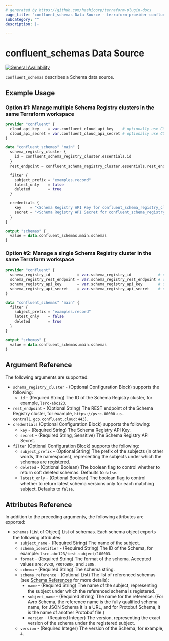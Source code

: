 ```yaml
---
# generated by https://github.com/hashicorp/terraform-plugin-docs
page_title: "confluent_schemas Data Source - terraform-provider-confluent"
subcategory: ""
description: |-

---
```


# confluent_schemas Data Source

[![General Availability](https://img.shields.io/badge/Lifecycle%20Stage-General%20Availability-%2345c6e8)](https://docs.confluent.io/cloud/current/api.html#section/Versioning/API-Lifecycle-Policy)

`confluent_schemas` describes a Schema data source.

## Example Usage

### Option #1: Manage multiple Schema Registry clusters in the same Terraform workspace

```terraform
provider "confluent" {
  cloud_api_key    = var.confluent_cloud_api_key    # optionally use CONFLUENT_CLOUD_API_KEY env var
  cloud_api_secret = var.confluent_cloud_api_secret # optionally use CONFLUENT_CLOUD_API_SECRET env var
}

data "confluent_schemas" "main" {
  schema_registry_cluster {
    id = confluent_schema_registry_cluster.essentials.id
  }
  rest_endpoint = confluent_schema_registry_cluster.essentials.rest_endpoint

  filter {
    subject_prefix = "examples.record"
    latest_only    = false
    deleted        = true
  }

  credentials {
    key    = "<Schema Registry API Key for confluent_schema_registry_cluster.essentials>"
    secret = "<Schema Registry API Secret for confluent_schema_registry_cluster.essentials>"
  }
}

output "schemas" {
  value = data.confluent_schemas.main.schemas
}
```

### Option #2: Manage a single Schema Registry cluster in the same Terraform workspace

```terraform
provider "confluent" {
  schema_registry_id            = var.schema_registry_id            # optionally use SCHEMA_REGISTRY_ID env var
  schema_registry_rest_endpoint = var.schema_registry_rest_endpoint # optionally use SCHEMA_REGISTRY_REST_ENDPOINT env var
  schema_registry_api_key       = var.schema_registry_api_key       # optionally use SCHEMA_REGISTRY_API_KEY env var
  schema_registry_api_secret    = var.schema_registry_api_secret    # optionally use SCHEMA_REGISTRY_API_SECRET env var
}

data "confluent_schemas" "main" {
  filter {
    subject_prefix = "examples.record"
    latest_only    = false
    deleted        = true
  }
}

output "schemas" {
  value = data.confluent_schemas.main.schemas
}
```

## Argument Reference

The following arguments are supported:

- `schema_registry_cluster` - (Optional Configuration Block) supports the following:
  - `id` - (Required String) The ID of the Schema Registry cluster, for example, `lsrc-abc123`.
- `rest_endpoint` - (Optional String) The REST endpoint of the Schema Registry cluster, for example, `https://psrc-00000.us-central1.gcp.confluent.cloud:443`).
- `credentials` (Optional Configuration Block) supports the following:
  - `key` - (Required String) The Schema Registry API Key.
  - `secret` - (Required String, Sensitive) The Schema Registry API Secret.
- `filter` (Optional Configuration Block) supports the following:
  - `subject_prefix` - (Optional String) The prefix of the subjects (in other words, the namespaces), representing the subjects under which the schemas are registered.
  - `deleted` - (Optional Boolean) The boolean flag to control whether to return soft deleted schemas. Defaults to `false`.
  - `latest_only` - (Optional Boolean) The boolean flag to control whether to return latest schema versions only for each matching subject. Defaults to `false`.

## Attributes Reference

In addition to the preceding arguments, the following attributes are exported:
- `schemas` (List of Object) List of schemas. Each schema object exports the following attributes:
  - `subject_name` - (Required String) The name of the subject.
  - `schema_identifier` - (Required String) The ID of the Schema, for example: `lsrc-abc123/test-subject/100003`.
  - `format` - (Required String) The format of the schema. Accepted values are: `AVRO`, `PROTOBUF`, and `JSON`.
  - `schema` - (Required String) The schema string.
  - `schema_reference` - (Optional List) The list of referenced schemas (see [Schema References](https://docs.confluent.io/platform/current/schema-registry/serdes-develop/index.html#schema-references) for more details):
    - `name` - (Required String) The name of the subject, representing the subject under which the referenced schema is registered.
    - `subject_name` - (Required String) The name for the reference. (For Avro Schema, the reference name is the fully qualified schema name, for JSON Schema it is a URL, and for Protobuf Schema, it is the name of another Protobuf file.)
    - `version` - (Required Integer) The version, representing the exact version of the schema under the registered subject.
  - `version` - (Required Integer) The version of the Schema, for example, `4`.
